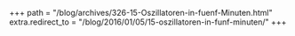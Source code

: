 +++
path = "/blog/archives/326-15-Oszillatoren-in-fuenf-Minuten.html"
extra.redirect_to = "/blog/2016/01/05/15-oszillatoren-in-funf-minuten/"
+++
